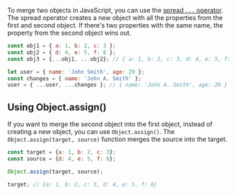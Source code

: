 To merge two objects in JavaScript, you can use the [spread `...` operator](/tutorials/fudnamentals/spread).
The spread operator creates a new object with all the properties from the first and second object.
If there's two properties with the same name, the property from the second object wins out.

```javascript
const obj1 = { a: 1, b: 2, c: 3 };
const obj2 = { d: 4, e: 5, f: 6 };
const obj3 = {...obj1, ...obj2}; // { a: 1, b: 2, c: 3, d: 4, e: 5, f: 6 }

let user = { name: 'John Smith', age: 29 };
const changes = { name: 'John A. Smith' };
user = { ...user, ...changes }; // { name: 'John A. Smith', age: 29 }
```

## Using Object.assign()

If you want to merge the second object into the first object, instead of creating a new object, you can use `Object.assign()`.
The `Object.assign(target, source)` function merges the source into the target.

```javascript
const target = {a: 1, b: 2, c: 3};
const source = {d: 4, e: 5, f: 6};

Object.assign(target, source);

target; // {a: 1, b: 2, c: 3, d: 4, e: 5, f: 6}
```

